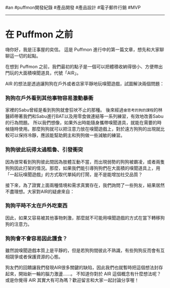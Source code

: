 #an #puffmon開發紀錄 #產品開發 #產品設計 #電子郵件行銷 #MVP 

---

# 在 Puffmon 之前

嗨你好，我是汪事屋的奕信。
這是 Puffmon 進行中的第一篇文章，想先和大家聊聊這一切的起點。

在想到 Puffmon 之前，我們最初的點子是一個可以把體積收納得很小、方便帶出門玩的大面積嗅聞道具，代號「AIR」。

AIR 的想法是透過讓狗狗在戶外或者店家平靜地玩嗅聞遊戲，試圖解決兩個問題：

### 狗狗在戶外看到其他事物容易激動暴衝
家裡的Sabu曾經是看到狗狗就會狂吠不止的那種。
後來經過`會思考的狗的課程`的林醫師帶著我們和Sabu進行BAT以及用零食做連結等一系列練習，有效地改善Sabu的行為問題。
所以我們想像，如果外出時能隨身攜帶嗅聞道具，就能在需要的時候隨時使用。那麼狗狗就可以把注意力放在嗅聞遊戲上，對於遠方狗狗的出現就比較可以保持冷靜，應該能幫助飼主和狗狗做一些減敏的練習。

### 狗狗彼此玩得太過粗魯、引發衝突
因為很常看到狗狗彼此間因為肢體互動不當，而出現弱勢的狗狗被霸凌，或者兩隻狗狗因此打架的情況。那麼，如果我們能引導狗狗們在大面積的嗅聞道具上，用「一起玩嗅聞遊戲」的方式取代單純的打鬧，是不是能增加社交品質？

接下來，為了證實上面兩種情境和需求真實存在，我們詢問了一些狗友，結果居然不盡理想。大家對AIR的疑慮來自：

### 狗狗平時不太在戶外吃東西
因此，如果又容易被其他事物刺激，那麼就不可能用嗅聞遊戲的方式在當下轉移狗狗的注意力。

### 狗狗會不會容易因此護食？
雖然說嗅聞遊戲本質上是平靜的，但是若狗狗間彼此不熟識，有些狗狗反而會有互相競爭或者保護資源的心態。

狗友們的回饋讓我們發現AIR很多關鍵的缺陷，因此我們也就暫時把這個想法封存起來，開始新一輪的腦力激盪......。
不知道你對於 AIR 這個概念有什麼想法呢？或是你覺得 AIR 其實大有可為嗎？歡迎留言和大家一起討論分享喔！